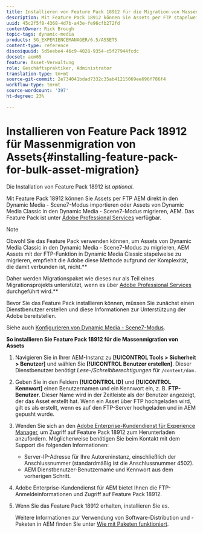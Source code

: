 ```yaml
---
title: Installieren von Feature Pack 18912 für die Migration von Massenelementen
description: Mit Feature Pack 18912 können Sie Assets per FTP stapelweise erfassen oder Assets von Dynamic Media Classic auf AEM nach Dynamic Media migrieren. Dieses optionale Feature Pack ist über den Adobe-Support verfügbar.
uuid: 45c2f5f8-4368-4d7b-a43e-fe96cfb272fd
contentOwner: Rick Brough
topic-tags: dynamic-media
products: SG_EXPERIENCEMANAGER/6.5/ASSETS
content-type: reference
discoiquuid: 5d5eebe4-46c9-4028-9354-c5f27944fcdc
docset: aem65
feature: Asset-Verwaltung
role: Geschäftspraktiker, Administrator
translation-type: tm+mt
source-git-commit: 2e734041bdad7332c35ab41215069ee696f786f4
workflow-type: tm+mt
source-wordcount: '397'
ht-degree: 23%

---
```



# Installieren von Feature Pack 18912 für Massenmigration von Assets{#installing-feature-pack-for-bulk-asset-migration}

Die Installation von Feature Pack 18912 ist *optional*.

Mit Feature Pack 18912 können Sie Assets per FTP AEM direkt in den Dynamic Media - Scene7-Modus importieren oder Assets von Dynamic Media Classic in den Dynamic Media - Scene7-Modus migrieren, AEM. Das Feature Pack ist unter [Adobe Professional Services](https://www.adobe.com/de/experience-cloud/consulting-services.html) verfügbar.

>[!NOTE]
>
>Obwohl Sie das Feature Pack verwenden können, um Assets von Dynamic Media Classic in den Dynamic Media - Scene7-Modus zu migrieren, AEM Assets mit der FTP-Funktion in Dynamic Media Classic stapelweise zu migrieren, empfiehlt die Adobe diese Methode aufgrund der Komplexität, die damit verbunden ist, nicht.**
>
>Daher werden Migrationspaket wie dieses nur als Teil eines Migrationsprojekts unterstützt, wenn es über [Adobe Professional Services](https://www.adobe.com/experience-cloud/consulting-services.html) durchgeführt wird.**

Bevor Sie das Feature Pack installieren können, müssen Sie zunächst einen Dienstbenutzer erstellen und diese Informationen zur Unterstützung der Adobe bereitstellen.

Siehe auch [Konfigurieren von Dynamic Media - Scene7-Modus](/help/assets/config-dms7.md).

**So installieren Sie Feature Pack 18912 für die Massenmigration von Assets**

1. Navigieren Sie in Ihrer AEM-Instanz zu **[!UICONTROL Tools > Sicherheit > Benutzer]** und wählen Sie **[!UICONTROL Benutzer erstellen]**. Dieser Dienstbenutzer benötigt *Lese-/Schreibberechtigungen* für `/content/dam.`
1. Geben Sie in den Feldern **[!UICONTROL ID]** und **[!UICONTROL Kennwort]** einen Benutzernamen und ein Kennwort ein, z. B. **FTP-Benutzer**. Dieser Name wird in der Zeitleiste als der Benutzer angezeigt, der das Asset erstellt hat. Wenn ein Asset über FTP hochgeladen wird, gilt es als erstellt, wenn es auf den FTP-Server hochgeladen und in AEM gepusht wurde.
1. Wenden Sie sich an den [Adobe Enterprise-Kundendienst für Experience Manager](https://experienceleague.adobe.com/?support-solution=General#support), um Zugriff auf Feature Pack 18912 zum Herunterladen anzufordern. Möglicherweise benötigen Sie beim Kontakt mit dem Support die folgenden Informationen:

   * Server-IP-Adresse für Ihre Autoreninstanz, einschließlich der Anschlussnummer (standardmäßig ist die Anschlussnummer 4502).
   * AEM Dienstbenutzer-Benutzername und Kennwort aus dem vorherigen Schritt.

1. Adobe Enterprise-Kundendienst für AEM bietet Ihnen die FTP-Anmeldeinformationen und Zugriff auf Feature Pack 18912.
1. Wenn Sie das Feature Pack 18912 erhalten, installieren Sie es.

   Weitere Informationen zur Verwendung von Software-Distribution und -Paketen in AEM finden Sie unter [Wie mit Paketen funktioniert](/help/sites-administering/package-manager.md).
